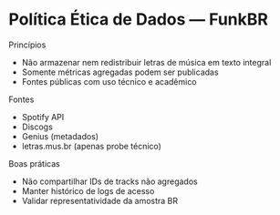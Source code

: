 # Política Ética de Dados — FunkBR

Princípios
- Não armazenar nem redistribuir letras de música em texto integral
- Somente métricas agregadas podem ser publicadas
- Fontes públicas com uso técnico e acadêmico

Fontes
- Spotify API
- Discogs
- Genius (metadados)
- letras.mus.br (apenas probe técnico)

Boas práticas
- Não compartilhar IDs de tracks não agregados
- Manter histórico de logs de acesso
- Validar representatividade da amostra BR

